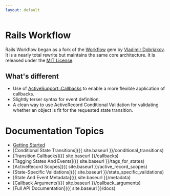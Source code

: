 ```yaml
---
layout: default
---
```


#  Rails Workflow


Rails Workflow began as a fork of the [Workflow](https://github.com/geekq/workflow) gem by
[Vladimir Dobriakov](http://www.mobile-web-consulting.de).  It is a nearly total
rewrite but maintains the same core architecture.  It is released under the [MIT License](/license).

## What's different

* Use of [ActiveSupport::Callbacks](http://api.rubyonrails.org/classes/ActiveSupport/Callbacks.html)
to enable a more flexible application of callbacks.
* Slightly terser syntax for event definition.
* A clean way to use ActiveRecord Conditional Validation for validating whether an object is fit for the requested state transition.

# Documentation Topics

* [Getting Started]({{site.baseurl}}/getting_started)
* [Conditional State Transitions]({{ site.baseurl }}/conditional_transitions)
* [Transition Callbacks]({{ site.baseurl }}/callbacks)
* [Tagging States And Events]({{ site.baseurl }}/tags_for_states)
* [ActiveRecord Scopes]({{ site.baseurl }}/active_record_scopes)
* [State-Specific Validations]({{ site.baseurl }}/state_specific_validations)
* [State And Event Metadata]({{ site.baseurl }}/metadata)
* [Callback Arguments]({{ site.baseurl }}/callback_arguments)
* [Full API Documentation]({{ site.baseurl }}/docs)
